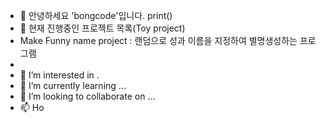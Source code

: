 - 👋 안녕하세요 'bongcode'입니다.
print() 
- 👷 현재 진행중인 프로젝트 목록(Toy project)
-    Make Funny name project : 랜덤으로 성과 이름을 지정하여 별명생성하는 프로그램
- 
- 👀 I’m interested in .
- 🌱 I’m currently learning ...
- 💞️ I’m looking to collaborate on ...
- 📫 Ho
